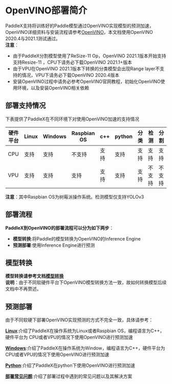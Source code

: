 # OpenVINO部署简介
PaddleX支持将训练好的Paddle模型通过OpenVINO实现模型的预测加速，OpenVINO详细资料与安装流程请参考[OpenVINO](https://docs.openvinotoolkit.org/latest/index.html)，本文档使用OpenVINO 2020.4与2021.1测试通过。  
**注意**：
- 由于PaddleX分割模型使用了ReSize-11 Op，OpenVINO 2021.1版本开始支持支持Resize-11 ，CPU下请务必下载OpenVINO 2021.1+版本  
- 由于VPU在OpenVINO 2021.1版本下转换的分类模型会出现Range layer不支持的情况，VPU下请务必下载OpenVINO 2020.4版本
- 安装OpenVINO过程中请务必参考OpenVINO官网教程，初始化OpenVINO使用环境，以及安装OpenVINO相关依赖  


## 部署支持情况
下表提供了PaddleX在不同环境下对使用OpenVINO加速的支持情况  

|硬件平台|Linux|Windows|Raspbian OS|c++|python |分类|检测|分割|
| ----|  ---- | ---- | ----|  ---- | ---- |---- | ---- |---- |
|CPU|支持|支持|不支持|支持|支持|支持|支持|支持|
|VPU|支持|支持|支持|支持|支持|支持|不支持|不支持|  


**注意**：其中Raspbian OS为树莓派操作系统。检测模型仅支持YOLOv3

## 部署流程
**PaddleX到OpenVINO的部署流程可以分为如下两步**：

  * **模型转换**:将Paddle的模型转换为OpenVINO的Inference Engine
  * **预测部署**:使用Inference Engine进行预测

## 模型转换
**模型转换请参考文档[模型转换](./export_openvino_model.md)**  
**说明**：由于不同软硬件平台下OpenVINO模型转换方法一致，故如何转换模型后续文档中不再赘述。

## 预测部署
由于不同软硬下部署OpenVINO实现预测的方式不完全一致，具体请参考：  

**[Linux](./linux.md)**:介绍了PaddleX在操作系统为Linux或者Raspbian OS，编程语言为C++，硬件平台为
CPU或者VPU的情况下使用OpenVINO进行预测加速  

**[Windows](./windows.md)**:介绍了PaddleX在操作系统为Window，编程语言为C++，硬件平台为CPU或者VPU的情况下使用OpenVINO进行预测加速  

**[Python](./python.md)**:介绍了PaddleX在python下使用OpenVINO进行预测加速

**[部署常见问题](./faq.md)**:介绍了部署过程中遇到的常见问题以及其解决方案
